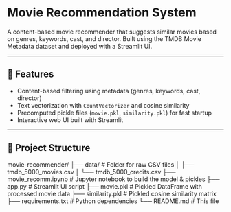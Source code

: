 # Movie Recommendation System

A content-based movie recommender that suggests similar movies based on genres, keywords, cast, and director. Built using the TMDB Movie Metadata dataset and deployed with a Streamlit UI.

---

## 🔧 Features
- Content-based filtering using metadata (genres, keywords, cast, director)  
- Text vectorization with `CountVectorizer` and cosine similarity  
- Precomputed pickle files (`movie.pkl`, `similarity.pkl`) for fast startup  
- Interactive web UI built with Streamlit  

---

## 📁 Project Structure
movie-recommender/
├── data/                     # Folder for raw CSV files
│   ├── tmdb_5000_movies.csv
│   └── tmdb_5000_credits.csv
├── movie_recomm.ipynb        # Jupyter notebook to build the model & pickles
├── app.py                    # Streamlit UI script
├── movie.pkl                 # Pickled DataFrame with processed movie data
├── similarity.pkl            # Pickled cosine similarity matrix
├── requirements.txt          # Python dependencies
└── README.md                 # This file
